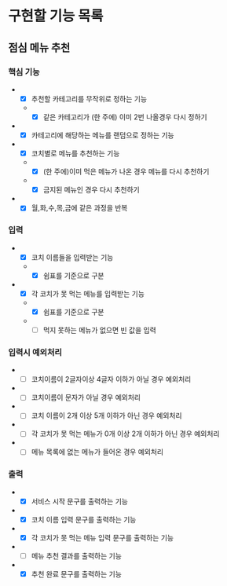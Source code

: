 # 구현할 기능 목록

## 점심 메뉴 추천
### 핵심 기능
- +[x] 추천할 카테고리를 무작위로 정하는 기능  
  - +[x] 같은 카테고리가 (한 주에) 이미 2번 나올경우 다시 정하기  
- +[x] 카테고리에 해당하는 메뉴를 랜덤으로 정하는 기능  
- +[x] 코치별로 메뉴를 추천하는 기능 
  - +[x] (한 주에)이미 먹은 메뉴가 나온 경우 메뉴를 다시 추천하기  
  - +[x] 금지된 메뉴인 경우 다시 추천하기  
- +[x] 월,화,수,목,금에 같은 과정을 반복  

### 입력
- +[x] 코치 이름들을 입력받는 기능  
  - +[x] 쉼표를 기준으로 구분  
- +[x] 각 코치가 못 먹는 메뉴를 입력받는 기능  
  - +[x] 쉼표를 기준으로 구분  
  - +[ ] 먹지 못하는 메뉴가 없으면 빈 값을 입력

### 입력시 예외처리
- +[ ] 코치이름이 2글자이상 4글자 이하가 아닐 경우 예외처리  
- +[ ] 코치이름이 문자가 아닐 경우 예외처리
- +[ ] 코치 이름이 2개 이상 5개 이하가 아닌 경우 예외처리  
- +[ ] 각 코치가 못 먹는 메뉴가 0개 이상 2개 이하가 아닌 경우 예외처리  
- +[ ] 메뉴 목록에 없는 메뉴가 들어온 경우 예외처리

### 출력
- +[x] 서비스 시작 문구를 출력하는 기능  
- +[x] 코치 이름 입력 문구를 출력하는 기능  
- +[x] 각 코치가 못 먹는 메뉴 입력 문구를 출력하는 기능  
- +[ ] 메뉴 추천 결과를 출력하는 기능  
- +[x] 추천 완료 문구를 출력하는 기능